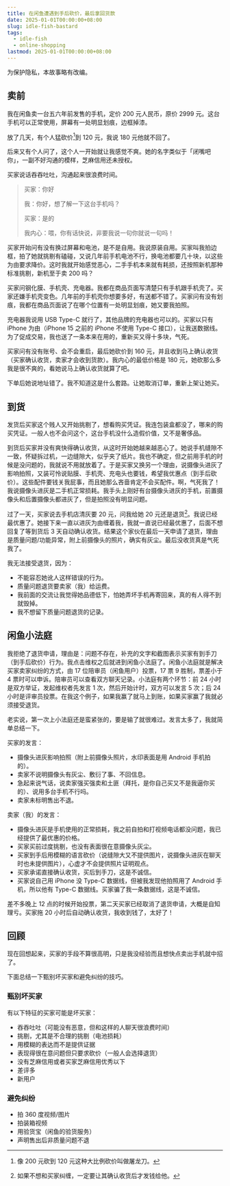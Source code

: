 ```yaml
---
title: 在闲鱼遭遇到手后砍价，最后拿回货款
date: 2025-01-01T00:00:00+08:00
slug: idle-fish-bastard
tags:
  - idle-fish
  - online-shopping
lastmod: 2025-01-01T00:00:00+08:00
---
```


为保护隐私，本故事略有改编。

## 卖前

我在闲鱼卖一台五六年前发售的手机，定价 200 元人民币，原价 2999 元。这台手机可以正常使用，屏幕有一处明显划痕，边框掉漆。

放了几天，有个人猛砍价[^jia]到 120 元，我说 180 元他就不回了。

[^jia]: 像 200 元砍到 120 元这种大比例砍价叫做屠龙刀。

后来又有个人问了，这个人一开始就让我感觉不爽。她的名字类似于「闭嘴吧你」，一副不好沟通的模样，芝麻信用还未授权。

买家说话吞吞吐吐，沟通起来很浪费时间。

> 买家：你好
>
> 我：你好，想了解一下这台手机吗？
>
> 买家：是的
>
> 我内心：喂，你有话快说，非要我说一句你就说一句吗！

买家开始问有没有换过屏幕和电池，是不是自用。我说原装自用。买家叫我拍边框，拍了她就挑剔有磕碰，又说几年前手机电池不行，换电池都要几十块，以这些为由要求降价。这时我就开始感觉恶心，二手手机本来就有耗损，还按照新机那种标准挑剔，新机至于卖 200 吗？

买家问钢化膜、手机壳、充电器。我都在商品页面写清楚只有手机跟手机壳了。买家还嫌手机壳变色。几年前的手机壳你想要多好，有送都不错了。买家问有没有划痕，我都在商品页面说了在哪个位置有一处明显划痕，她又要我拍照。

充电器我说用 USB Type-C 就行了，其他品牌的充电器也可以的。买家以只有 iPhone 为由（iPhone 15 之前的 iPhone 不使用 Type-C 接口），让我送数据线。为了促成交易，我也送了一条本来在用的，重新买又得十多块，气死。

买家问有没有账号、会不会重启，最后她砍价到 160 元，并且收到马上确认收货（买家确认收货，卖家才会收到货款）。我内心的最低价格是 180 元，她砍那么多我是很不爽的，看她说马上确认收货就算了吧。

下单后她说地址错了。我不知道这是什么套路。让她取消订单，重新上架让她买。

## 到货

发货后买家这个贱人又开始挑剔了，想看购买凭证。我连包装盒都没了，哪来的购买凭证。一般人也不会问这个，这台手机没什么造假价值，又不是奢侈品。

到货后买家并没有爽快得确认收货，从这时开始她越来越恶心了。她说手机缝隙不一致，怀疑拆过机，一边缝隙大，似乎夹了纸片。我也不确定，但之前用手机的时候是没问题的，我就说不用就放着了。于是买家又换另一个理由，说摄像头进灰了影响拍照，又装可怜说贴膜、手机壳、充电头也要钱，希望我优惠点（到手后砍价）。这些配件要钱关我屁事，而且她那么吝啬肯定不会买配件。啊，气死我了！我说摄像头进灰是二手机正常损耗。我手头上刚好有台摄像头进灰的手机，前置摄像头和后置摄像头都进灰了，但是拍照没有明显问题。

过了一天，买家说去手机店清灰要 20 元，问我给她 20 元还是退货[^huo]。我说已经最优惠了。她接下来一直以进灰为由缠着我，我就一直说已经最优惠了，后面不想回复了等到货后 3 天自动确认收货。结果这个家伙在最后一天申请了退货，理由是质量问题/功能异常，附上前摄像头的照片，确实有灰尘。最后没收货真是气死我了。

[^huo]: 如果不想和买家纠缠，一定要让其确认收货后才发钱给他。

我无法接受退货，因为：

- 不能容忍她讹人这样错误的行为。
- 质量问题退货要卖家（我）给运费。
- 我前面的交流让我觉得她品德低下，怕她弄坏手机再寄回来，真的有人得不到就毁掉。
- 我不想留下质量问题退货的记录。

## 闲鱼小法庭

我拒绝了退货申请，理由是：问题不存在，补充的文字和截图表示买家有到手刀（到手后砍价）行为。我点击维权之后就进到闲鱼小法庭了。闲鱼小法庭就是解决买家卖家纠纷的方式，由 17 位陪审员（闲鱼用户）投票，17 票 9 胜制，票差小于 4 票时可以申诉。陪审员可以查看双方聊天记录。小法庭有两个环节：前 24 小时是双方举证，发起维权者先发言 1 次，然后开始计时，双方可以发言 5 次；后 24 小时是评审员投票。在我这个例子，如果我赢了就马上到账，如果买家赢了我就必须接受退货。

老实说，第一次上小法庭还是蛮紧张的，要是输了就很难过。发言太多了，我就简单总结一下。

买家的发言：

- 摄像头进灰影响拍照（附上前摄像头照片，水印表面是用 Android 手机拍的）。
- 卖家不说明摄像头有灰尘、敷衍了事、不回信息。
- 急起来说气话，说卖家强买强卖和土匪（拜托，是你自己买又不是我逼你买的）、说用多台手机不行吗。
- 卖家未标明售出不退。

卖家（我）的发言：

- 摄像头进灰是手机使用的正常损耗，我之前自拍和打视频电话都没问题，我已经提供了最优惠的价格。
- 买家买前过度挑剔，也没有表面很在意摄像头灰尘。
- 买家到手后用模糊的语言砍价（说缝隙大又不提供图片，说摄像头进灰在聊天时也未提供图片），心虚才不会提供照片证明观点。
- 买家承诺直接确认收货，买后到手刀，这是不诚信。
- 买家说自己用 iPhone 没 Type-C 数据线，但被我发现他拍照用了 Android 手机，所以他有 Type-C 数据线。买家骗了我一条数据线，这是不诚信。

差不多晚上 12 点的时候开始投票，第二天买家已经取消了退货申请，大概是自知理亏。买家拖 20 小时后自动确认收货，我收到钱了，太好了！

## 回顾

现在回想起来，买家的手段不算很高明，只是我没经验而且想快点卖出手机就中招了。

下面总结一下甄别坏买家和避免纠纷的技巧。

### 甄别坏买家

有以下特征的买家可能是坏买家：

- 吞吞吐吐（可能没有恶意，但和这样的人聊天很浪费时间）
- 挑剔，尤其是不合理的挑剔（电池损耗）
- 用模糊的表达而不是提供证据
- 表现得很在意问题但只要求砍价（一般人会选择退货）
- 没有芝麻信用或者买家芝麻信用优秀以下
- 差评多
- 新用户

### 避免纠纷

- 拍 360 度视频/图片
- 拍装箱视频
- 用验货宝（闲鱼的验货服务）
- 声明售出后非质量问题不退